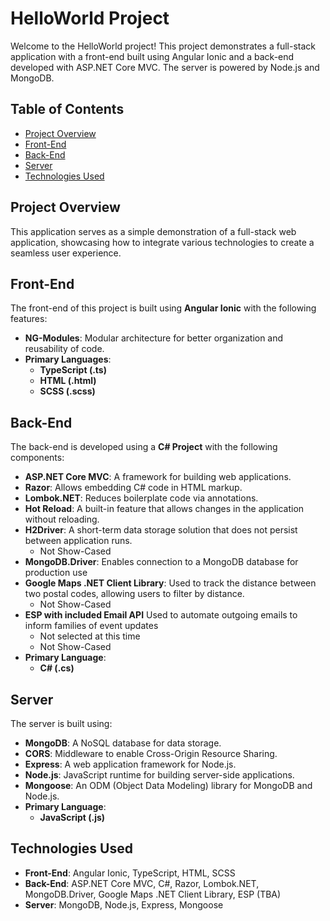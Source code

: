 # HelloWorld Project

Welcome to the HelloWorld project! This project demonstrates a full-stack application with a front-end built using Angular Ionic and a back-end developed with ASP.NET Core MVC. The server is powered by Node.js and MongoDB.

## Table of Contents
- [Project Overview](#project-overview)
- [Front-End](#front-end)
- [Back-End](#back-end)
- [Server](#server)
- [Technologies Used](#technologies-used)

## Project Overview
This application serves as a simple demonstration of a full-stack web application, showcasing how to integrate various technologies to create a seamless user experience.

## Front-End
The front-end of this project is built using **Angular Ionic** with the following features:
- **NG-Modules**: Modular architecture for better organization and reusability of code.
- **Primary Languages**: 
  - **TypeScript (.ts)**
  - **HTML (.html)**
  - **SCSS (.scss)**

## Back-End
The back-end is developed using a **C# Project** with the following components:
- **ASP.NET Core MVC**: A framework for building web applications.
- **Razor**: Allows embedding C# code in HTML markup.
- **Lombok.NET**: Reduces boilerplate code via annotations.
- **Hot Reload**: A built-in feature that allows changes in the application without reloading.
- **H2Driver**: A short-term data storage solution that does not persist between application runs.
  - Not Show-Cased
- **MongoDB.Driver**: Enables connection to a MongoDB database for production use
- **Google Maps .NET Client Library**: Used to track the distance between two postal codes, allowing users to filter by distance.
  - Not Show-Cased
- **ESP with included Email API** Used to automate outgoing emails to inform families of event updates
  - Not selected at this time
  - Not Show-Cased
- **Primary Language**: 
  - **C# (.cs)**

## Server
The server is built using:
- **MongoDB**: A NoSQL database for data storage.
- **CORS**: Middleware to enable Cross-Origin Resource Sharing.
- **Express**: A web application framework for Node.js.
- **Node.js**: JavaScript runtime for building server-side applications.
- **Mongoose**: An ODM (Object Data Modeling) library for MongoDB and Node.js.
- **Primary Language**: 
  - **JavaScript (.js)**

## Technologies Used
- **Front-End**: Angular Ionic, TypeScript, HTML, SCSS
- **Back-End**: ASP.NET Core MVC, C#, Razor, Lombok.NET, MongoDB.Driver, Google Maps .NET Client Library, ESP (TBA)
- **Server**: MongoDB, Node.js, Express, Mongoose
